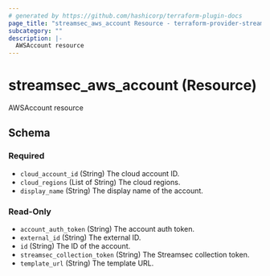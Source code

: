 ```yaml
---
# generated by https://github.com/hashicorp/terraform-plugin-docs
page_title: "streamsec_aws_account Resource - terraform-provider-streamsec"
subcategory: ""
description: |-
  AWSAccount resource
---
```


# streamsec_aws_account (Resource)

AWSAccount resource



<!-- schema generated by tfplugindocs -->
## Schema

### Required

- `cloud_account_id` (String) The cloud account ID.
- `cloud_regions` (List of String) The cloud regions.
- `display_name` (String) The display name of the account.

### Read-Only

- `account_auth_token` (String) The account auth token.
- `external_id` (String) The external ID.
- `id` (String) The ID of the account.
- `streamsec_collection_token` (String) The Streamsec collection token.
- `template_url` (String) The template URL.
